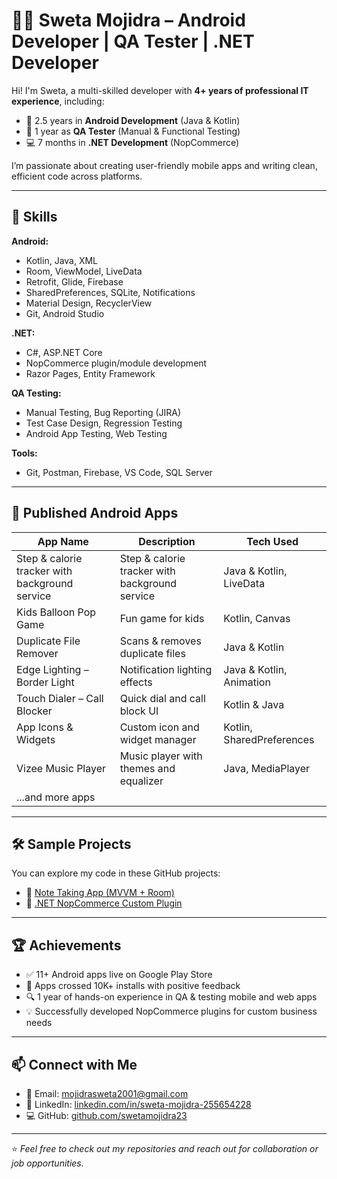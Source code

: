 # 👩‍💻 Sweta Mojidra – Android Developer | QA Tester | .NET Developer

Hi! I'm Sweta, a multi-skilled developer with **4+ years of professional IT experience**, including:

- 📱 2.5 years in **Android Development** (Java & Kotlin)
- 🧪 1 year as **QA Tester** (Manual & Functional Testing)
- 💻 7 months in **.NET Development** (NopCommerce)

I’m passionate about creating user-friendly mobile apps and writing clean, efficient code across platforms.

---

## 🧠 Skills

**Android:**
- Kotlin, Java, XML
- Room, ViewModel, LiveData
- Retrofit, Glide, Firebase
- SharedPreferences, SQLite, Notifications
- Material Design, RecyclerView
- Git, Android Studio

**.NET:**
- C#, ASP.NET Core
- NopCommerce plugin/module development
- Razor Pages, Entity Framework

**QA Testing:**
- Manual Testing, Bug Reporting (JIRA)
- Test Case Design, Regression Testing
- Android App Testing, Web Testing

**Tools:**
- Git, Postman, Firebase, VS Code, SQL Server

---

## 📱 Published Android Apps

| App Name | Description | Tech Used |
|---------|-------------|-----------|
| Step & calorie tracker with background service | Step & calorie tracker with background service  | Java & Kotlin, LiveData  |
| Kids Balloon Pop Game | Fun game for kids | Kotlin, Canvas |
| Duplicate File Remover | Scans & removes duplicate files | Java & Kotlin |
| Edge Lighting – Border Light | Notification lighting effects | Java & Kotlin, Animation |
| Touch Dialer – Call Blocker | Quick dial and call block UI | Kotlin & Java |
| App Icons & Widgets | Custom icon and widget manager | Kotlin, SharedPreferences |
| Vizee Music Player | Music player with themes and equalizer | Java, MediaPlayer |
| ...and more apps | | |

---

## 🛠️ Sample Projects

You can explore my code in these GitHub projects:

- 📓 [Note Taking App (MVVM + Room)](https://github.com/SwetaMojidra23/Sample-Notes-RoomDB)
- 🛒 [.NET NopCommerce Custom Plugin](https://github.com/SwetaMojidra23/EF-Core-CodeFirstApproch-DotNetCoreMVC)

---

## 🏆 Achievements

- ✅ 11+ Android apps live on Google Play Store
- 🚀 Apps crossed 10K+ installs with positive feedback
- 🔍 1 year of hands-on experience in QA & testing mobile and web apps
- 💡 Successfully developed NopCommerce plugins for custom business needs

---

## 📫 Connect with Me

- 📧 Email: mojidrasweta2001@gmail.com  
- 🔗 LinkedIn: [linkedin.com/in/sweta-mojidra-255654228](#)  
- 💻 GitHub: [github.com/swetamojidra23](https://github.com/swetamojidra23)

---

⭐ _Feel free to check out my repositories and reach out for collaboration or job opportunities._

